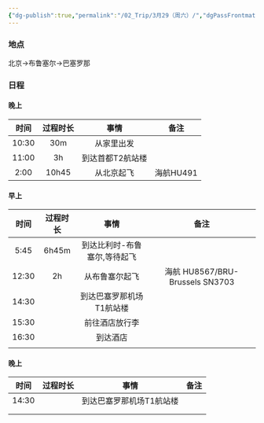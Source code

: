 ```yaml
---
{"dg-publish":true,"permalink":"/02_Trip/3月29（周六）/","dgPassFrontmatter":true}
---
```



### 地点
北京→布鲁塞尔→巴塞罗那

### 日程
#### 晚上

|  时间   | 过程时长  |    事情     |   备注    |
| :---: | :---: | :-------: | :-----: |
| 10:30 |  30m  |   从家里出发   |         |
| 11:00 |  3h   | 到达首都T2航站楼 |         |
| 2:00  | 10h45 |   从北京起飞   | 海航HU491 |
####  早上

|  时间   | 过程时长  |       事情        |               备注               |
| :---: | :---: | :-------------: | :----------------------------: |
| 5:45  | 6h45m | 到达比利时-布鲁塞尔,等待起飞 |                                |
| 12:30 |  2h   |     从布鲁塞尔起飞     | 海航 HU8567/BRU-Brussels  SN3703 |
| 14:30 |       |  到达巴塞罗那机场T1航站楼  |                                |
| 15:30 |       |     前往酒店放行李     |                                |
| 16:30 |       |      到达酒店       |                                |
|       |       |                 |                                |

####  晚上

|  时间   | 过程时长 |      事情       | 备注  |
| :---: | :--: | :-----------: | :-: |
| 14:30 |      | 到达巴塞罗那机场T1航站楼 |     |
|       |      |               |     |
|       |      |               |     |

